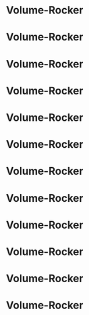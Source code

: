 # Volume-Rocker
# Volume-Rocker
# Volume-Rocker
# Volume-Rocker
# Volume-Rocker
# Volume-Rocker
# Volume-Rocker
# Volume-Rocker
# Volume-Rocker
# Volume-Rocker
# Volume-Rocker
# Volume-Rocker
